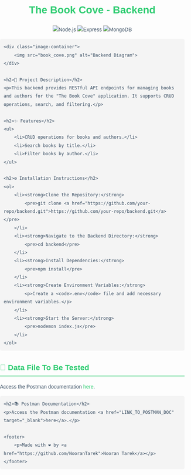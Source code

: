 <!DOCTYPE html>
<html lang="en">
<head>
    <meta charset="UTF-8">
    <meta name="viewport" content="width=device-width, initial-scale=1.0">
    <title>Backend - The Book Cove</title>
    <style>
        body {
            font-family: Arial, sans-serif;
            line-height: 1.6;
            margin: 0;
            padding: 0;
            color: #34495e;
        }
        h1, h2 {
            color: #2ecc71;
        }
        h2 {
            border-bottom: 2px solid #2ecc71;
            padding-bottom: 5px;
        }
        ul, ol {
            margin: 10px 0;
        }
        pre {
            background: #f4f4f4;
            padding: 10px;
            border-radius: 5px;
            overflow-x: auto;
        }
        footer {
            text-align: center;
            padding: 20px;
            background: #ecf0f1;
        }
        a {
            color: #2ecc71;
            text-decoration: none;
        }
        .image-container {
            text-align: center;
            margin: 20px 0;
        }
        .image-container img {
            max-width: 100%;
            height: auto;
            border: 2px solid #2ecc71;
            border-radius: 5px;
        }
    </style>
</head>
<body>
    <h1 style="text-align: center;">The Book Cove - Backend</h1>
    <p align="center">
        <img src="https://img.shields.io/badge/Node.js-18.x-brightgreen?style=flat-square" alt="Node.js">
        <img src="https://img.shields.io/badge/Express-4.x-blue?style=flat-square" alt="Express">
        <img src="https://img.shields.io/badge/Database-MongoDB-green?style=flat-square" alt="MongoDB">
    </p>

    <div class="image-container">
        <img src="book_cove.png" alt="Backend Diagram">
    </div>

    <h2>📄 Project Description</h2>
    <p>This backend provides RESTful API endpoints for managing books and authors for the "The Book Cove" application. It supports CRUD operations, search, and filtering.</p>

    <h2>✨ Features</h2>
    <ul>
        <li>CRUD operations for books and authors.</li>
        <li>Search books by title.</li>
        <li>Filter books by author.</li>
    </ul>

    <h2>⚙️ Installation Instructions</h2>
    <ol>
        <li><strong>Clone the Repository:</strong>
            <pre>git clone <a href="https://github.com/your-repo/backend.git">https://github.com/your-repo/backend.git</a></pre>
        </li>
        <li><strong>Navigate to the Backend Directory:</strong>
            <pre>cd backend</pre>
        </li>
        <li><strong>Install Dependencies:</strong>
            <pre>npm install</pre>
        </li>
        <li><strong>Create Environment Variables:</strong>
            <p>Create a <code>.env</code> file and add necessary environment variables.</p>
        </li>
        <li><strong>Start the Server:</strong>
            <pre>nodemon index.js</pre>
        </li>
    </ol>

   <h2>📄 Data File To Be Tested</h2>
    <p>Access the Postman documentation <a href="LINK_TO_POSTMAN_DOC" target="_blank">here</a>.</p>
    
    <h2>📚 Postman Documentation</h2>
    <p>Access the Postman documentation <a href="LINK_TO_POSTMAN_DOC" target="_blank">here</a>.</p>

    <footer>
        <p>Made with ❤️ by <a href="https://github.com/NooranTarek">Nooran Tarek</a></p>
    </footer>
</body>
</html>
